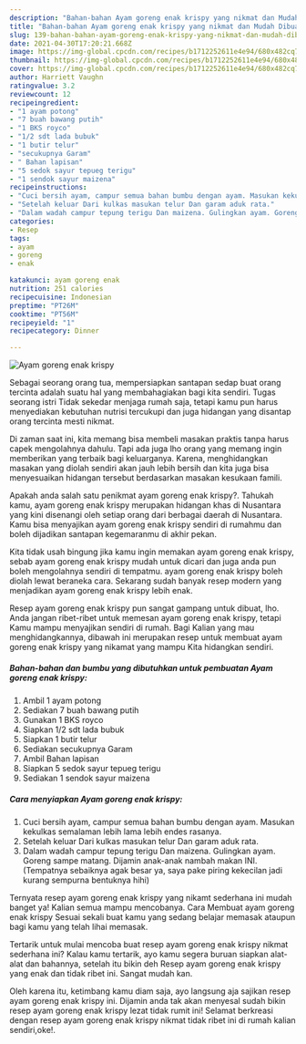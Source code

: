 ```yaml
---
description: "Bahan-bahan Ayam goreng enak krispy yang nikmat dan Mudah Dibuat"
title: "Bahan-bahan Ayam goreng enak krispy yang nikmat dan Mudah Dibuat"
slug: 139-bahan-bahan-ayam-goreng-enak-krispy-yang-nikmat-dan-mudah-dibuat
date: 2021-04-30T17:20:21.668Z
image: https://img-global.cpcdn.com/recipes/b1712252611e4e94/680x482cq70/ayam-goreng-enak-krispy-foto-resep-utama.jpg
thumbnail: https://img-global.cpcdn.com/recipes/b1712252611e4e94/680x482cq70/ayam-goreng-enak-krispy-foto-resep-utama.jpg
cover: https://img-global.cpcdn.com/recipes/b1712252611e4e94/680x482cq70/ayam-goreng-enak-krispy-foto-resep-utama.jpg
author: Harriett Vaughn
ratingvalue: 3.2
reviewcount: 12
recipeingredient:
- "1 ayam potong"
- "7 buah bawang putih"
- "1 BKS royco"
- "1/2 sdt lada bubuk"
- "1 butir telur"
- "secukupnya Garam"
- " Bahan lapisan"
- "5 sedok sayur tepueg terigu"
- "1 sendok sayur maizena"
recipeinstructions:
- "Cuci bersih ayam, campur semua bahan bumbu dengan ayam. Masukan kekulkas semalaman lebih lama lebih endes rasanya."
- "Setelah keluar Dari kulkas masukan telur Dan garam aduk rata."
- "Dalam wadah campur tepung terigu Dan maizena. Gulingkan ayam. Goreng sampe matang. Dijamin anak-anak nambah makan INI. (Tempatnya sebaiknya agak besar ya, saya pake piring kekecilan jadi kurang sempurna bentuknya hihi)"
categories:
- Resep
tags:
- ayam
- goreng
- enak

katakunci: ayam goreng enak 
nutrition: 251 calories
recipecuisine: Indonesian
preptime: "PT26M"
cooktime: "PT56M"
recipeyield: "1"
recipecategory: Dinner

---
```



![Ayam goreng enak krispy](https://img-global.cpcdn.com/recipes/b1712252611e4e94/680x482cq70/ayam-goreng-enak-krispy-foto-resep-utama.jpg)

Sebagai seorang orang tua, mempersiapkan santapan sedap buat orang tercinta adalah suatu hal yang membahagiakan bagi kita sendiri. Tugas seorang istri Tidak sekedar menjaga rumah saja, tetapi kamu pun harus menyediakan kebutuhan nutrisi tercukupi dan juga hidangan yang disantap orang tercinta mesti nikmat.

Di zaman  saat ini, kita memang bisa membeli masakan praktis tanpa harus capek mengolahnya dahulu. Tapi ada juga lho orang yang memang ingin memberikan yang terbaik bagi keluarganya. Karena, menghidangkan masakan yang diolah sendiri akan jauh lebih bersih dan kita juga bisa menyesuaikan hidangan tersebut berdasarkan masakan kesukaan famili. 



Apakah anda salah satu penikmat ayam goreng enak krispy?. Tahukah kamu, ayam goreng enak krispy merupakan hidangan khas di Nusantara yang kini disenangi oleh setiap orang dari berbagai daerah di Nusantara. Kamu bisa menyajikan ayam goreng enak krispy sendiri di rumahmu dan boleh dijadikan santapan kegemaranmu di akhir pekan.

Kita tidak usah bingung jika kamu ingin memakan ayam goreng enak krispy, sebab ayam goreng enak krispy mudah untuk dicari dan juga anda pun boleh mengolahnya sendiri di tempatmu. ayam goreng enak krispy boleh diolah lewat beraneka cara. Sekarang sudah banyak resep modern yang menjadikan ayam goreng enak krispy lebih enak.

Resep ayam goreng enak krispy pun sangat gampang untuk dibuat, lho. Anda jangan ribet-ribet untuk memesan ayam goreng enak krispy, tetapi Kamu mampu menyajikan sendiri di rumah. Bagi Kalian yang mau menghidangkannya, dibawah ini merupakan resep untuk membuat ayam goreng enak krispy yang nikamat yang mampu Kita hidangkan sendiri.

<!--inarticleads1-->

##### Bahan-bahan dan bumbu yang dibutuhkan untuk pembuatan Ayam goreng enak krispy:

1. Ambil 1 ayam potong
1. Sediakan 7 buah bawang putih
1. Gunakan 1 BKS royco
1. Siapkan 1/2 sdt lada bubuk
1. Siapkan 1 butir telur
1. Sediakan secukupnya Garam
1. Ambil  Bahan lapisan
1. Siapkan 5 sedok sayur tepueg terigu
1. Sediakan 1 sendok sayur maizena




<!--inarticleads2-->

##### Cara menyiapkan Ayam goreng enak krispy:

1. Cuci bersih ayam, campur semua bahan bumbu dengan ayam. Masukan kekulkas semalaman lebih lama lebih endes rasanya.
1. Setelah keluar Dari kulkas masukan telur Dan garam aduk rata.
1. Dalam wadah campur tepung terigu Dan maizena. Gulingkan ayam. Goreng sampe matang. Dijamin anak-anak nambah makan INI. (Tempatnya sebaiknya agak besar ya, saya pake piring kekecilan jadi kurang sempurna bentuknya hihi)




Ternyata resep ayam goreng enak krispy yang nikamt sederhana ini mudah banget ya! Kalian semua mampu mencobanya. Cara Membuat ayam goreng enak krispy Sesuai sekali buat kamu yang sedang belajar memasak ataupun bagi kamu yang telah lihai memasak.

Tertarik untuk mulai mencoba buat resep ayam goreng enak krispy nikmat sederhana ini? Kalau kamu tertarik, ayo kamu segera buruan siapkan alat-alat dan bahannya, setelah itu bikin deh Resep ayam goreng enak krispy yang enak dan tidak ribet ini. Sangat mudah kan. 

Oleh karena itu, ketimbang kamu diam saja, ayo langsung aja sajikan resep ayam goreng enak krispy ini. Dijamin anda tak akan menyesal sudah bikin resep ayam goreng enak krispy lezat tidak rumit ini! Selamat berkreasi dengan resep ayam goreng enak krispy nikmat tidak ribet ini di rumah kalian sendiri,oke!.

